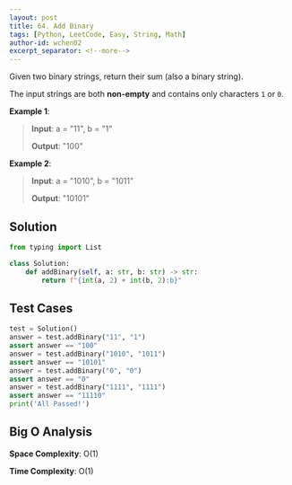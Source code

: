 ```yaml
---
layout: post
title: 64. Add Binary
tags: [Python, LeetCode, Easy, String, Math]
author-id: wchen02
excerpt_separator: <!--more-->
---
```


Given two binary strings, return their sum (also a binary string).

The input strings are both **non-empty** and contains only characters `1` or `0`.
<!--more-->

**Example 1**:
> **Input**:
> a = "11", b = "1"
>
> **Output**:
> "100"

**Example 2**:
> **Input**:
> a = "1010", b = "1011"
>
> **Output**:
> "10101"

## Solution

```python
from typing import List

class Solution:
    def addBinary(self, a: str, b: str) -> str:
        return f"{int(a, 2) + int(b, 2):b}"
```

## Test Cases

```python
test = Solution()
answer = test.addBinary("11", "1")
assert answer == "100"
answer = test.addBinary("1010", "1011")
assert answer == "10101"
answer = test.addBinary("0", "0")
assert answer == "0"
answer = test.addBinary("1111", "1111")
assert answer == "11110"
print('All Passed!')
```

## Big O Analysis

**Space Complexity**: O(1)

**Time Complexity**: O(1)
